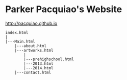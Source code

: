 Parker Pacquiao's Website
=========================
http://pacquiao.github.io

	index.html
	|
	|---Main.html
    	|---about.html
    	|---artworks.html
	        |
	        |---prehighschool.html
			|---2013.html
	        |---2014.html
	    |---contact.html

